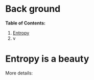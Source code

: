 # Back ground
**Table of Contents:**

1. [Entropy](#Entropy)
1. v

<a name="Entropy"></a>
# Entropy is a beauty

  More details: 


